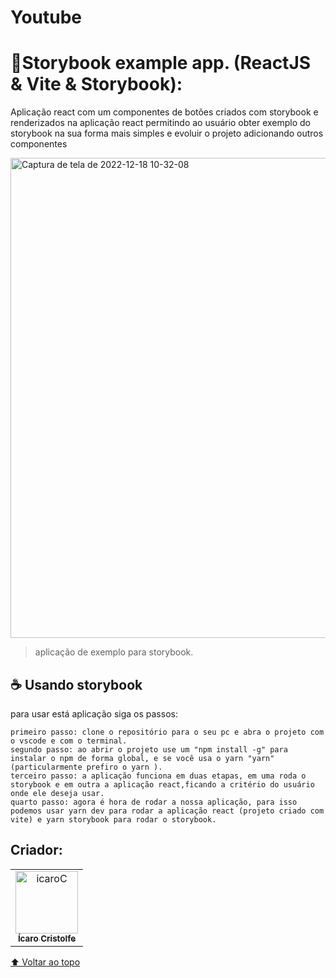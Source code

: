 # Youtube

<h1>🔰Storybook example app. (ReactJS & Vite & Storybook):</h1>
<p>Aplicação react com um componentes de botões criados com storybook e renderizados na aplicação react permitindo ao usuário obter exemplo do storybook na sua forma mais simples e evoluir o projeto adicionando outros componentes</p>

<a data-flickr-embed="true" href="https://www.flickr.com/photos/196553482@N03/52570324777/in/dateposted-public/" title="Captura de tela de 2022-12-18 10-32-08"><img src="https://live.staticflickr.com/65535/52570324777_f6b5b54892_o.png" width="1366" height="768" alt="Captura de tela de 2022-12-18 10-32-08"></a>

> aplicação de exemplo para storybook.

## ☕ Usando storybook
para usar está aplicação siga os passos:

```
primeiro passo: clone o repositório para o seu pc e abra o projeto com o vscode e com o terminal.
segundo passo: ao abrir o projeto use um "npm install -g" para instalar o npm de forma global, e se você usa o yarn "yarn" (particularmente prefiro o yarn ).
terceiro passo: a aplicação funciona em duas etapas, em uma roda o storybook e em outra a aplicação react,ficando a critério do usuário onde ele deseja usar.
quarto passo: agora é hora de rodar a nossa aplicação, para isso podemos usar yarn dev para rodar a aplicação react (projeto criado com vite) e yarn storybook para rodar o storybook.
```

## Criador:

<table>
  <tr>
    <td align="center">
      <a href="https://www.linkedin.com/in/%C3%ADcaro-cristolfe-0b8104197/" target="_blanked">
        <img src="https://i.ibb.co/52ySbfP/icaroC.jpg" alt="icaroC" border="0" width= "100px"/><br>
        <sub>
          <b>Ícaro Cristolfe</b>
        </sub>
      </a>
    </td>
  </tr>
</table>



[⬆ Voltar ao topo](#Youtube)<br>
